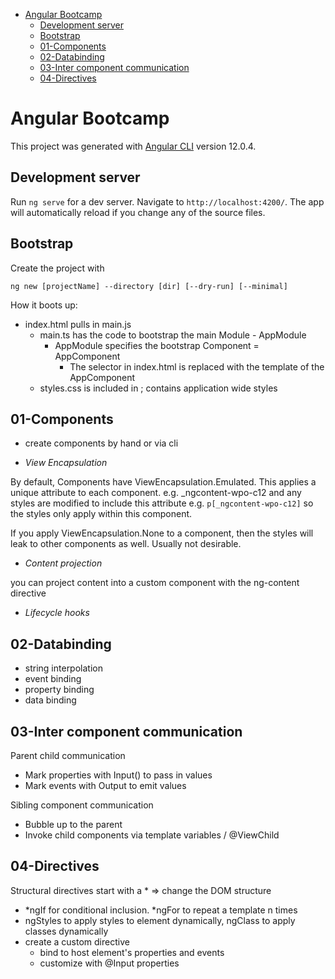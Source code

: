 - [Angular Bootcamp](#angular-bootcamp)
  - [Development server](#development-server)
  - [Bootstrap](#bootstrap)
  - [01-Components](#01-components)
  - [02-Databinding](#02-databinding)
  - [03-Inter component communication](#03-inter-component-communication)
  - [04-Directives](#04-directives)


# Angular Bootcamp

This project was generated with [Angular CLI](https://github.com/angular/angular-cli) version 12.0.4.

## Development server

Run `ng serve` for a dev server. Navigate to `http://localhost:4200/`. The app will automatically reload if you change any of the source files.

## Bootstrap

 Create the project with

`ng new [projectName] --directory [dir] [--dry-run] [--minimal]`


How it boots up:

* index.html pulls in main.js
  * main.ts has the code to bootstrap the main Module - AppModule
    * AppModule specifies the bootstrap Component = AppComponent
      * The <app-root> selector in index.html is replaced with the template of the AppComponent
  * styles.css is included in ; contains application wide styles 

## 01-Components
 
- create components by hand or via cli

- _View Encapsulation_

By default, Components have ViewEncapsulation.Emulated. This applies a unique attribute to each component. e.g. _ngcontent-wpo-c12 and any styles are modified to include this attribute e.g. `p[_ngcontent-wpo-c12]` so the styles only apply within this component.

If you apply ViewEncapsulation.None to a component, then the styles will leak to other components as well. Usually not desirable.

- _Content projection_

you can project content into a custom component with the ng-content directive

- _Lifecycle hooks_

## 02-Databinding
- string interpolation
- event binding
- property binding
- data binding

## 03-Inter component communication
Parent child communication
- Mark properties with Input() to pass in values
- Mark events with Output to emit values

Sibling component communication
- Bubble up to the parent
- Invoke child components via template variables / @ViewChild

## 04-Directives
Structural directives start with a * => change the DOM structure 
- *ngIf for conditional inclusion. *ngFor to repeat a template n times
- ngStyles to apply styles to element dynamically, ngClass to apply classes dynamically
- create a custom directive
  - bind to host element's properties and events
  - customize with @Input properties
